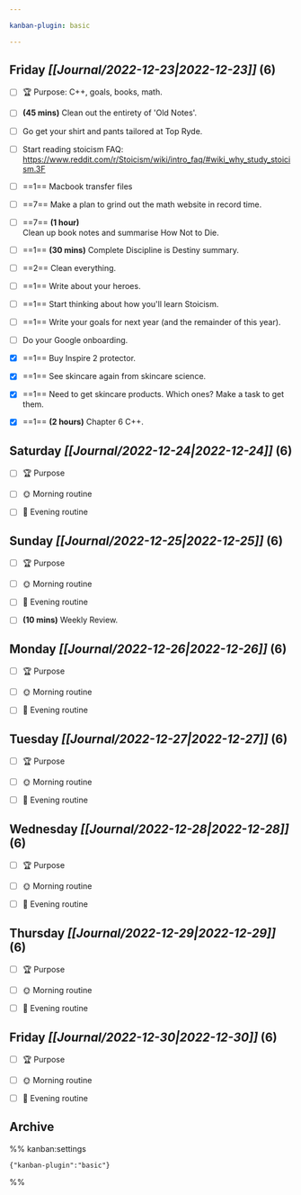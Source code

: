 ```yaml
---

kanban-plugin: basic

---
```


## **Friday** *[[Journal/2022-12-23|2022-12-23]]* (6)

- [ ] 🏆 Purpose: C++, goals, books, math.
- [ ] **(45 mins)** Clean out the entirety of 'Old Notes'.
- [ ] Go get your shirt and pants tailored at Top Ryde.
- [ ] Start reading stoicism FAQ: https://www.reddit.com/r/Stoicism/wiki/intro_faq/#wiki_why_study_stoicism.3F
- [ ] ==1== Macbook transfer files
- [ ] ==7== Make a plan to grind out the math website in record time.
- [ ] ==7== **(1 hour)**<br>Clean up book notes and summarise How Not to Die.
- [ ] ==1== **(30 mins)** Complete Discipline is Destiny summary.
- [ ] ==2== Clean everything.
- [ ] ==1== Write about your heroes.
- [ ] ==1== Start thinking about how you'll learn Stoicism.
- [ ] ==1== Write your goals for next year (and the remainder of this year).
- [ ] Do your Google onboarding.
- [x] ==1== Buy Inspire 2 protector.
- [x] ==1== See skincare again from skincare science.
- [x] ==1== Need to get skincare products. Which ones? Make a task to get them.
- [x] ==1== **(2 hours)** Chapter 6 C++.


## **Saturday** *[[Journal/2022-12-24|2022-12-24]]* (6)

- [ ] 🏆 Purpose
- [ ] 🌞 Morning routine
- [ ] 🌙 Evening routine


## **Sunday** *[[Journal/2022-12-25|2022-12-25]]* (6)

- [ ] 🏆 Purpose
- [ ] 🌞 Morning routine
- [ ] 🌙 Evening routine
- [ ] **(10 mins)** Weekly Review.


## **Monday** *[[Journal/2022-12-26|2022-12-26]]* (6)

- [ ] 🏆 Purpose
- [ ] 🌞 Morning routine
- [ ] 🌙 Evening routine


## **Tuesday** *[[Journal/2022-12-27|2022-12-27]]* (6)

- [ ] 🏆 Purpose
- [ ] 🌞 Morning routine
- [ ] 🌙 Evening routine


## **Wednesday** *[[Journal/2022-12-28|2022-12-28]]* (6)

- [ ] 🏆 Purpose
- [ ] 🌞 Morning routine
- [ ] 🌙 Evening routine


## **Thursday** *[[Journal/2022-12-29|2022-12-29]]* (6)

- [ ] 🏆 Purpose
- [ ] 🌞 Morning routine
- [ ] 🌙 Evening routine


## **Friday** *[[Journal/2022-12-30|2022-12-30]]* (6)

- [ ] 🏆 Purpose
- [ ] 🌞 Morning routine
- [ ] 🌙 Evening routine


## Archive





%% kanban:settings
```
{"kanban-plugin":"basic"}
```
%%